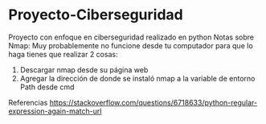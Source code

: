 # Proyecto-Ciberseguridad
Proyecto con enfoque en ciberseguridad realizado en python
Notas sobre Nmap:
Muy probablemente no funcione desde tu computador
para que lo haga tienes que realizar 2 cosas:
1) Descargar nmap desde su página web
2) Agregar la dirección de donde se instaló nmap a la variable de entorno Path desde cmd

Referencias
https://stackoverflow.com/questions/6718633/python-regular-expression-again-match-url
